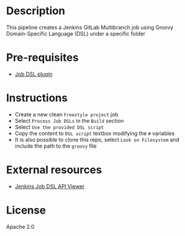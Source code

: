 # Description

This pipeline creates a Jenkins GitLab Multibranch job using Groovy Domain-Specific Language (DSL) under a specific folder

# Pre-requisites

- [Job DSL plugin](https://wiki.jenkins.io/display/JENKINS/Job+DSL+Plugin)

# Instructions

- Create a new clean `Freestyle project` job 
- Select `Process Job DSLs` in the `Build` section
- Select `Use the provided DSL script` 
- Copy the content to `DSL script` textbox modifying the `#` variables
- It is also possible to clone this repo, select `Look on Filesystem` and include the path to the `groovy` file

# External resources

- [Jenkins Job DSL API Viewer](https://jenkinsci.github.io/job-dsl-plugin/)

# License

Apache 2.0